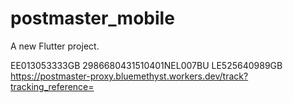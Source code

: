 # postmaster_mobile

A new Flutter project.

EE013053333GB
2986680431510401NEL007BU
LE525640989GB
https://postmaster-proxy.bluemethyst.workers.dev/track?tracking_reference=
